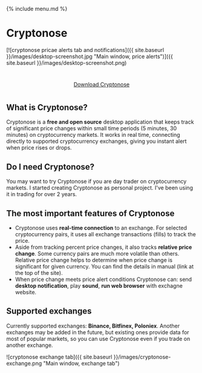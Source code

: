 {% include menu.md %}

# Cryptonose

[![cryptonose pricae alerts tab and notifications]({{ site.baseurl }}/images/desktop-screenshot.jpg "Main window, price alerts")]({{ site.baseurl }}/images/desktop-screenshot.png)

<p style="text-align: center; margin-top: 40px; margin-bottom: 40px;"><a class="download-button" href="https://dawidm.github.io/cryptonose2/download/">Download Cryptonose</a></p>

## What is Cryptonose?
Cryptonose is a **free and open source** desktop application that keeps track of significant price changes within small time periods (5 minutes, 30 minutes) on cryptocurrency markets. It works in real time, connecting directly to supported cryptocurrency exchanges, giving you instant alert when price rises or drops.

## Do I need Cryptonose?
You may want to try Cryptonose if you are day trader on cryptocurrency markets. I started creating Cryptonose as personal project. I've been using it in trading for over 2 years.

## The most important features of Cryptonose
* Cryptonose uses **real-time connection** to an exchange. For selected cryptocurrency pairs, it uses all exchange transactions (fills) to track the price.
* Aside from tracking percent price changes, it also tracks **relative price change**. Some currency pairs are much more volatile than others. Relative price change helps to determine when price change is significant for given currency. You can find the details in manual (link at the top of the site).
* When price change meets price alert conditions Cryptonose can: send **desktop notification**, play **sound**, **run web browser** with exchagne website.

## Supported exchanges
Currently supported exchanges: **Binance, Bitfinex, Poloniex**. Another exchanges may be added in the future, but existing ones provide data for most of popular markets, so you can use Cryptonose even if you trade on another exchange.

![cryptonose exchange tab]({{ site.baseurl }}/images/cryptonose-exchange.png "Main window, exchange tab")
